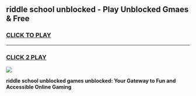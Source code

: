 
## riddle school unblocked - Play Unblocked Gmaes & Free
<h3>
<a href="https://news.freeplayer.one?title=riddle_school_unblocked&ref=16F">CLICK TO PLAY</a></h3>
<hr>

<h3>
<a href="https://news.freeplayer.one?title=riddle_school_unblocked&ref=16F">CLICK 2 PLAY</a>
  
</h3>

<a href="https://news.freeplayer.one?title=riddle_school_unblocked&ref=16F/"><img src="https://clearcache.store/games.png"></a>


**riddle school unblocked games unblocked: Your Gateway to Fun and Accessible Online Gaming**
